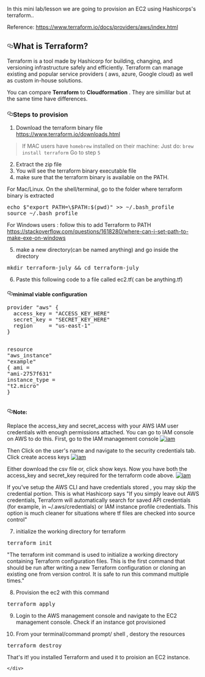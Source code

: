 





<!DOCTYPE html>
<html lang="en">
  <head>
    <meta charset="utf-8">
  
  <link rel="dns-prefetch" href="https://github-cloud.s3.amazonaws.com">
  <link rel="dns-prefetch" href="https://user-images.githubusercontent.com/">
    
  <div id="readme" class="Box-body readme blob instapaper_body js-code-block-container">
    <article class="markdown-body entry-content p-5" itemprop="text"><p>In this mini lab/lesson we are going to provision an EC2 using Hashicorps's terraform..</p>
<p>Reference:
<a href="https://www.terraform.io/docs/providers/aws/index.html" rel="nofollow">https://www.terraform.io/docs/providers/aws/index.html</a></p>
<h2><a id="user-content-what-is-terraform" class="anchor" aria-hidden="true" href="#what-is-terraform"><svg class="octicon octicon-link" viewBox="0 0 16 16" version="1.1" width="16" height="16" aria-hidden="true"><path fill-rule="evenodd" d="M4 9h1v1H4c-1.5 0-3-1.69-3-3.5S2.55 3 4 3h4c1.45 0 3 1.69 3 3.5 0 1.41-.91 2.72-2 3.25V8.59c.58-.45 1-1.27 1-2.09C10 5.22 8.98 4 8 4H4c-.98 0-2 1.22-2 2.5S3 9 4 9zm9-3h-1v1h1c1 0 2 1.22 2 2.5S13.98 12 13 12H9c-.98 0-2-1.22-2-2.5 0-.83.42-1.64 1-2.09V6.25c-1.09.53-2 1.84-2 3.25C6 11.31 7.55 13 9 13h4c1.45 0 3-1.69 3-3.5S14.5 6 13 6z"></path></svg></a>What is Terraform?</h2>
<p>Terraform is a tool made by Hashicorp for building, changing, and versioning infrastructure safely and efficiently. Terraform can manage existing and popular service providers ( aws, azure, Google cloud) as well as custom in-house solutions.</p>
<p>You can compare <strong>Terraform</strong> to <strong>Cloudformation</strong>
. They are simililar but at the same time have differences.</p>
<h3><a id="user-content-steps-to-provision" class="anchor" aria-hidden="true" href="#steps-to-provision"><svg class="octicon octicon-link" viewBox="0 0 16 16" version="1.1" width="16" height="16" aria-hidden="true"><path fill-rule="evenodd" d="M4 9h1v1H4c-1.5 0-3-1.69-3-3.5S2.55 3 4 3h4c1.45 0 3 1.69 3 3.5 0 1.41-.91 2.72-2 3.25V8.59c.58-.45 1-1.27 1-2.09C10 5.22 8.98 4 8 4H4c-.98 0-2 1.22-2 2.5S3 9 4 9zm9-3h-1v1h1c1 0 2 1.22 2 2.5S13.98 12 13 12H9c-.98 0-2-1.22-2-2.5 0-.83.42-1.64 1-2.09V6.25c-1.09.53-2 1.84-2 3.25C6 11.31 7.55 13 9 13h4c1.45 0 3-1.69 3-3.5S14.5 6 13 6z"></path></svg></a>Steps to provision</h3>
<ol>
<li>Download the terraform binary file
<a href="https://www.terraform.io/downloads.html" rel="nofollow">https://www.terraform.io/downloads.html</a></li>
</ol>
<blockquote>
<p>If MAC users have <code>homebrew</code> installed on their machine:
Just do: <code>brew install terraform</code>
Go to step <code>5</code></p>
</blockquote>
<ol start="2">
<li>Extract the zip file</li>
<li>You will see the terraform binary executable  file</li>
<li>make sure that the terraform binary is available on the PATH.</li>
</ol>
<p>For Mac/Linux. On the shell/terminal,  go to the folder where terraform binary is extracted</p>
<div class="highlight highlight-text-shell-session"><pre><span class="pl-c1">echo $"export PATH=\$PATH:$(pwd)" &gt;&gt; ~/.bash_profile</span>
<span class="pl-c1">source ~/.bash_profile</span></pre></div>
<p>For Windows users : follow this to add Terraform to PATH <a href="https://stackoverflow.com/questions/1618280/where-can-i-set-path-to-make-exe-on-windows" rel="nofollow">https://stackoverflow.com/questions/1618280/where-can-i-set-path-to-make-exe-on-windows</a></p>
<ol start="5">
<li>make a  new directory(can be named anything) and go inside the directory</li>
</ol>
<div class="highlight highlight-text-shell-session"><pre><span class="pl-c1">mkdir terraform-july &amp;&amp; cd terraform-july</span></pre></div>
<ol start="6">
<li>Paste this following code to a file called ec2.tf( can be anything.tf)</li>
</ol>
<h4><a id="user-content-minimal-viable-configuration" class="anchor" aria-hidden="true" href="#minimal-viable-configuration"><svg class="octicon octicon-link" viewBox="0 0 16 16" version="1.1" width="16" height="16" aria-hidden="true"><path fill-rule="evenodd" d="M4 9h1v1H4c-1.5 0-3-1.69-3-3.5S2.55 3 4 3h4c1.45 0 3 1.69 3 3.5 0 1.41-.91 2.72-2 3.25V8.59c.58-.45 1-1.27 1-2.09C10 5.22 8.98 4 8 4H4c-.98 0-2 1.22-2 2.5S3 9 4 9zm9-3h-1v1h1c1 0 2 1.22 2 2.5S13.98 12 13 12H9c-.98 0-2-1.22-2-2.5 0-.83.42-1.64 1-2.09V6.25c-1.09.53-2 1.84-2 3.25C6 11.31 7.55 13 9 13h4c1.45 0 3-1.69 3-3.5S14.5 6 13 6z"></path></svg></a>minimal viable configuration</h4>
<div class="highlight highlight-source-terraform"><pre><span class="pl-k">provider</span> <span class="pl-s">"</span><span class="pl-s">aws</span><span class="pl-s">"</span> {
  <span class="pl-smi">access_key</span> <span class="pl-k">=</span> <span class="pl-s">"</span><span class="pl-s">ACCESS_KEY_HERE</span><span class="pl-s">"</span>
  <span class="pl-smi">secret_key</span> <span class="pl-k">=</span> <span class="pl-s">"</span><span class="pl-s">SECRET_KEY_HERE</span><span class="pl-s">"</span>
  <span class="pl-smi">region</span>     <span class="pl-k">=</span> <span class="pl-s">"</span><span class="pl-s">us-east-1</span><span class="pl-s">"</span>
}

<span class="pl-k">resource</span> <span class="pl-s">"</span><span class="pl-s">aws_instance</span><span class="pl-s">"</span> <span class="pl-s">"</span><span class="pl-s">example</span><span class="pl-s">"</span> {
  <span class="pl-smi">ami</span>           <span class="pl-k">=</span> <span class="pl-s">"</span><span class="pl-s">ami-2757f631</span><span class="pl-s">"</span>
  <span class="pl-smi">instance_type</span> <span class="pl-k">=</span> <span class="pl-s">"</span><span class="pl-s">t2.micro</span><span class="pl-s">"</span>
}</pre></div>
<h4><a id="user-content-note" class="anchor" aria-hidden="true" href="#note"><svg class="octicon octicon-link" viewBox="0 0 16 16" version="1.1" width="16" height="16" aria-hidden="true"><path fill-rule="evenodd" d="M4 9h1v1H4c-1.5 0-3-1.69-3-3.5S2.55 3 4 3h4c1.45 0 3 1.69 3 3.5 0 1.41-.91 2.72-2 3.25V8.59c.58-.45 1-1.27 1-2.09C10 5.22 8.98 4 8 4H4c-.98 0-2 1.22-2 2.5S3 9 4 9zm9-3h-1v1h1c1 0 2 1.22 2 2.5S13.98 12 13 12H9c-.98 0-2-1.22-2-2.5 0-.83.42-1.64 1-2.09V6.25c-1.09.53-2 1.84-2 3.25C6 11.31 7.55 13 9 13h4c1.45 0 3-1.69 3-3.5S14.5 6 13 6z"></path></svg></a>Note:</h4>
<p>Replace the access_key and secret_access with your AWS IAM user credentials with enough permissions attached.
You can go to IAM console on AWS to do this.
First, go to the IAM management console
<a target="_blank" rel="noopener noreferrer" href="https://github.com/ravsau/aws-labs/blob/master/images/iam-console.png"><img src="https://github.com/ravsau/aws-labs/raw/master/images/iam-console.png" alt="iam" style="max-width:100%;"></a></p>
<p>Then Click on the user's name and navigate to the security credentials tab. Click create access keys
<a target="_blank" rel="noopener noreferrer" href="https://github.com/ravsau/aws-labs/blob/master/images/generate-access-keys.png"><img src="https://github.com/ravsau/aws-labs/raw/master/images/generate-access-keys.png" alt="iam" style="max-width:100%;"></a></p>
<p>Either download the csv file or, click show keys. Now you have both the access_key and secret_key required for the terraform code above.
<a target="_blank" rel="noopener noreferrer" href="https://github.com/ravsau/aws-labs/blob/master/images/iam-generated-keys.png"><img src="https://github.com/ravsau/aws-labs/raw/master/images/iam-generated-keys.png" alt="iam" style="max-width:100%;"></a></p>
<p>If you've setup the AWS CLI and have credentials stored , you may skip the credential portion.
This is what Hashicorp says "If you simply leave out AWS credentials, Terraform will automatically search for saved API credentials (for example, in ~/.aws/credentials) or IAM instance profile credentials. This option is much cleaner for situations where tf files are checked into source control"</p>
<ol start="7">
<li>initialize the working directory for terraform</li>
</ol>
<div class="highlight highlight-text-shell-session"><pre><span class="pl-c1">terraform init</span></pre></div>
<p>"The terraform init command is used to initialize a working directory containing Terraform configuration files. This is the first command that should be run after writing a new Terraform configuration or cloning an existing one from version control. It is safe to run this command multiple times."</p>
<ol start="8">
<li>Provision the ec2 with this command</li>
</ol>
<div class="highlight highlight-text-shell-session"><pre><span class="pl-c1">terraform apply</span></pre></div>
<ol start="9">
<li>
<p>Login to the AWS management console and navigate to the EC2 management console.  Check if an instance got provisioned</p>
</li>
<li>
<p>From your terminal/command prompt/ shell , destory the resources</p>
</li>
</ol>
<div class="highlight highlight-text-shell-session"><pre><span class="pl-c1">terraform destroy</span></pre></div>
<p>That's it! you installed Terraform and used it to proision an EC2 instance.</p>
</article>
  </div>

    </div>

  

  </body>
</html>

